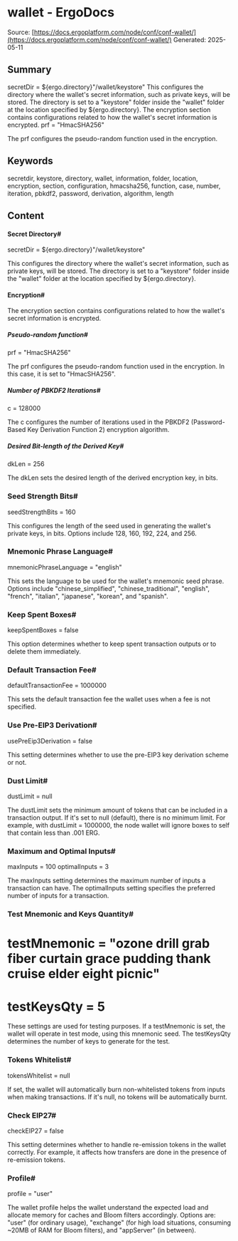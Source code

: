 # wallet - ErgoDocs
Source: [https://docs.ergoplatform.com/node/conf/conf-wallet/](https://docs.ergoplatform.com/node/conf/conf-wallet/)
Generated: 2025-05-11

## Summary
secretDir = ${ergo.directory}"/wallet/keystore" This configures the directory where the wallet's secret information, such as private keys, will be stored. The directory is set to a "keystore" folder inside the "wallet" folder at the location specified by ${ergo.directory}. The encryption section contains configurations related to how the wallet's secret information is encrypted. prf = "HmacSHA256"

The prf configures the pseudo-random function used in the encryption.

## Keywords
secretdir, keystore, directory, wallet, information, folder, location, encryption, section, configuration, hmacsha256, function, case, number, iteration, pbkdf2, password, derivation, algorithm, length

## Content
#### Secret Directory#
secretDir = ${ergo.directory}"/wallet/keystore"

This configures the directory where the wallet's secret information, such as private keys, will be stored. The directory is set to a "keystore" folder inside the "wallet" folder at the location specified by ${ergo.directory}.

#### Encryption#
The encryption section contains configurations related to how the wallet's secret information is encrypted.

##### Pseudo-random function#
prf = "HmacSHA256"

The prf configures the pseudo-random function used in the encryption. In this case, it is set to "HmacSHA256".

##### Number of PBKDF2 Iterations#
c = 128000

The c configures the number of iterations used in the PBKDF2 (Password-Based Key Derivation Function 2) encryption algorithm.

##### Desired Bit-length of the Derived Key#
dkLen = 256

The dkLen sets the desired length of the derived encryption key, in bits.

### Seed Strength Bits#
seedStrengthBits = 160

This configures the length of the seed used in generating the wallet's private keys, in bits. Options include 128, 160, 192, 224, and 256.

### Mnemonic Phrase Language#
mnemonicPhraseLanguage = "english"

This sets the language to be used for the wallet's mnemonic seed phrase. Options include "chinese_simplified", "chinese_traditional", "english", "french", "italian", "japanese", "korean", and "spanish".

### Keep Spent Boxes#
keepSpentBoxes = false

This option determines whether to keep spent transaction outputs or to delete them immediately.

### Default Transaction Fee#
defaultTransactionFee = 1000000

This sets the default transaction fee the wallet uses when a fee is not specified.

### Use Pre-EIP3 Derivation#
usePreEip3Derivation = false

This setting determines whether to use the pre-EIP3 key derivation scheme or not.

### Dust Limit#
dustLimit = null

The dustLimit sets the minimum amount of tokens that can be included in a transaction output. If it's set to null (default), there is no minimum limit.
For example, with dustLimit = 1000000, the node wallet will ignore boxes to self that contain less than .001 ERG.

### Maximum and Optimal Inputs#
maxInputs = 100
optimalInputs = 3

The maxInputs setting determines the maximum number of inputs a transaction can have. The optimalInputs setting specifies the preferred number of inputs for a transaction.

### Test Mnemonic and Keys Quantity#
# testMnemonic = "ozone drill grab fiber curtain grace pudding thank cruise elder eight picnic"
# testKeysQty = 5

These settings are used for testing purposes. If a testMnemonic is set, the wallet will operate in test mode, using this mnemonic seed. The testKeysQty determines the number of keys to generate for the test.

### Tokens Whitelist#
tokensWhitelist = null

If set, the wallet will automatically burn non-whitelisted tokens from inputs when making transactions. If it's null, no tokens will be automatically burnt.

### Check EIP27#
checkEIP27 = false

This setting determines whether to handle re-emission tokens in the wallet correctly. For example, it affects how transfers are done in the presence of re-emission tokens.

### Profile#
profile = "user"

The wallet profile helps the wallet understand the expected load and allocate memory for caches and Bloom filters accordingly. Options are: "user" (for ordinary usage), "exchange" (for high load situations, consuming ~20MB of RAM for Bloom filters), and "appServer" (in between).
